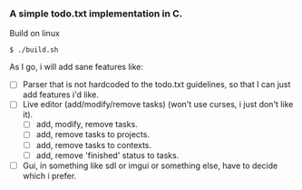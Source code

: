 ### A simple todo.txt implementation in C.

Build on linux
```console
$ ./build.sh
```

As I go, i will add sane features like:
- [ ] Parser that is not hardcoded to the todo.txt guidelines, so that I can just add features i'd like.
- [ ] Live editor (add/modify/remove tasks) (won't use curses, i just don't like it).
	- [ ] add, modify, remove tasks.
	- [ ] add, remove tasks to projects.
	- [ ] add, remove tasks to contexts.
	- [ ] add, remove 'finished' status to tasks.
- [ ] Gui, in something like sdl or imgui or something else, have to decide which i prefer.
